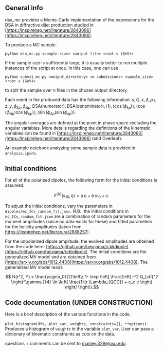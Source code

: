 ## General info 
dsa_mc provides a Monte-Carlo implementation of the expressions for the DSA in diffractive dijet production studied in [https://inspirehep.net/literature/2843086](https://inspirehep.net/literature/2843086). 

To produce a MC sample:
```
python dsa_mc.py <sample size> <output file> <root s (GeV)> 
```

If the sample size is sufficiently large, it is usually better to run multiple instances of the script at once. In this case, one can use 
```
python submit_mc.py <output_directory> <n submissions> <sample_size> <root s (GeV)>
```
to split the sample over n files in the chosen output directory. 

Each event in the produced data has the following information:
$s, Q, x, \Delta, p_T, z, y, \phi_{kp}, \phi_{\Delta p}, \mathrm{DSA(numerator)}, \mathrm{DSA(denominator)}, \langle 1 \rangle, \langle\cos(\phi_{kp})\rangle, \langle\cos(\phi_{\Delta p})\cos(\phi_{kp})\rangle, \langle\sin(\phi_{\Delta p})\sin(\phi_{kp})\rangle$.

The angular averages are defined at the point in phase space excluding the angular variables. More details regarding the definitions of the kinematic variables can be found in [https://inspirehep.net/literature/2843086](https://inspirehep.net/literature/2843086) (and Overleaf). 

An example notebook analyzing some sample data is provided in `analysis.ipynb`.


## Initial conditions

For all of the polarized dipoles, the following form for the initial conditions is assumed:
```math
F^{(0)}(s_{10}, \eta) = a \, \eta + b \, s_{10} + c.
```
To adjust the initial conditions, vary the parameters in `dipoles/mc_ICs_random_fit.json`. N.B.: the initial conditions in `mc_ICs_random_fit.json` are a combination of random parameters for the moment amplitudes (since no data exists for these) and fitted parameters for the helicity amplitudes (taken from https://inspirehep.net/literature/2688257). 

For the unpolarized dipole amplitude, the evolved amplitudes are obtained from the code here: [https://github.com/hejajama/rcbkdipole](https://github.com/hejajama/rcbkdipole). The initial conditions are the generalized MV model and are obtained from [https://arxiv.org/abs/1012.4408](https://arxiv.org/abs/1012.4408). The generalized MV model reads
```math
  N(r^2, Y) = \frac{\sigma_0}{2}\left\{ 1- \exp \left[ \frac{\left( r^2 Q_{s0}^2 \right)^\gamma }{4} \ln \left( \frac{1}{r \Lambda_{QCD}}  + e_c e \right) \right] \right\}.
```

## Code documentation (UNDER CONSTRUCTION)

Here is a brief description of the various functions in the code. 

`plot_histogram(dfs, plot_var, weights, constraints={}, **options)`: 
Produces a histogram of `weights` in the variable `plot_var`. User can pass a dictionary of kinematic constraints as cuts on the data. 

questions + comments can be sent to manley.329@osu.edu. 
